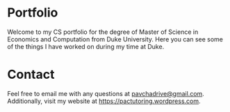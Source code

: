 # Portfolio

Welcome to my CS portfolio for the degree of Master of Science in Economics and Computation from Duke University. Here you can see some of the things I have worked on during my time at Duke.

# Contact

Feel free to email me with any questions at pavchadrive@gmail.com. Additionally, visit my website at https://pactutoring.wordpress.com.

